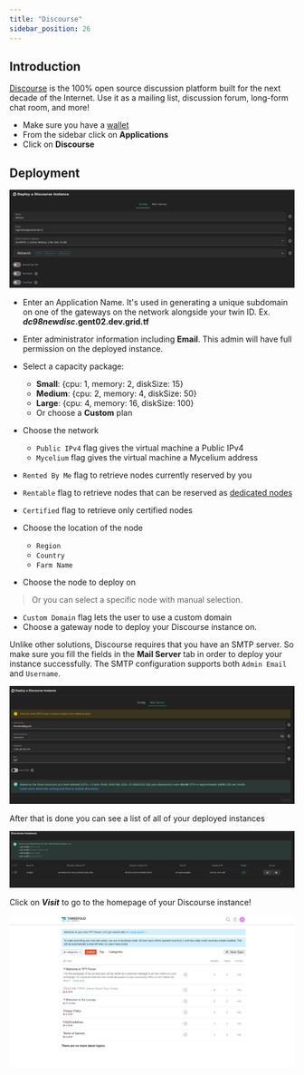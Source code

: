 ```yaml
---
title: "Discourse"
sidebar_position: 26
---
```




## Introduction

[Discourse](https://www.discourse.org/) is the 100% open source discussion platform built for the next decade of the Internet. Use it as a mailing list, discussion forum, long-form chat room, and more!

- Make sure you have a [wallet](../wallet_connector.md)
- From the sidebar click on **Applications**
- Click on **Discourse**

## Deployment

![](./img/solutions_discourse.png)

- Enter an Application Name. It's used in generating a unique subdomain on one of the gateways on the network alongside your twin ID. Ex. ***dc98newdisc*.gent02.dev.grid.tf**

- Enter administrator information including **Email**. This admin will have full permission on the deployed instance.
- Select a capacity package:
    - **Small**: \{cpu: 1, memory: 2, diskSize: 15\}
    - **Medium**: \{cpu: 2, memory: 4, diskSize: 50\}
    - **Large**: \{cpu: 4, memory: 16, diskSize: 100\}
    - Or choose a **Custom** plan
- Choose the network
   - `Public IPv4` flag gives the virtual machine a Public IPv4
   - `Mycelium` flag gives the virtual machine a Mycelium address
- `Rented By Me` flag to retrieve nodes currently reserved by you
- `Rentable` flag to retrieve nodes that can be reserved as [dedicated nodes](../deploy/node_finder.md#dedicated-nodes)
- `Certified` flag to retrieve only certified nodes 
- Choose the location of the node
   - `Region`
   - `Country`
   - `Farm Name`

- Choose the node to deploy on
> Or you can select a specific node with manual selection.
- `Custom Domain` flag lets the user to use a custom domain
- Choose a gateway node to deploy your Discourse instance on.

Unlike other solutions, Discourse requires that you have an SMTP server. So make sure you fill the fields in the **Mail Server** tab in order to deploy your instance successfully. The SMTP configuration supports both `Admin Email` and `Username`.

![](./img/discourse4.png)

After that is done you can see a list of all of your deployed instances

![](./img/discourse5.png)

Click on ***Visit*** to go to the homepage of your Discourse instance! 

![](./img/discourse6.png)
